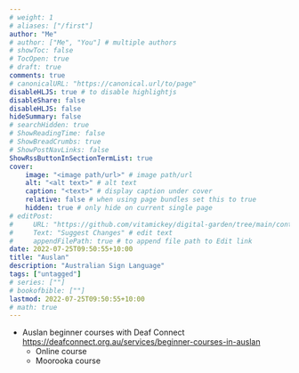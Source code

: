 ```yaml
---
# weight: 1
# aliases: ["/first"]
author: "Me"
# author: ["Me", "You"] # multiple authors
# showToc: false
# TocOpen: true
# draft: true
comments: true
# canonicalURL: "https://canonical.url/to/page"
disableHLJS: true # to disable highlightjs
disableShare: false
disableHLJS: false
hideSummary: false
# searchHidden: true
# ShowReadingTime: false
# ShowBreadCrumbs: true
# ShowPostNavLinks: false
ShowRssButtonInSectionTermList: true
cover:
    image: "<image path/url>" # image path/url
    alt: "<alt text>" # alt text
    caption: "<text>" # display caption under cover
    relative: false # when using page bundles set this to true
    hidden: true # only hide on current single page
# editPost:
#     URL: "https://github.com/vitamickey/digital-garden/tree/main/content"
#     Text: "Suggest Changes" # edit text
#     appendFilePath: true # to append file path to Edit link
date: 2022-07-25T09:50:55+10:00
title: "Auslan"
description: "Australian Sign Language"
tags: ["untagged"]
# series: [""]
# bookofbible: [""]
lastmod: 2022-07-25T09:50:55+10:00
# math: true
---
```


- Auslan beginner courses with Deaf Connect https://deafconnect.org.au/services/beginner-courses-in-auslan
  - Online course
  - Moorooka course
